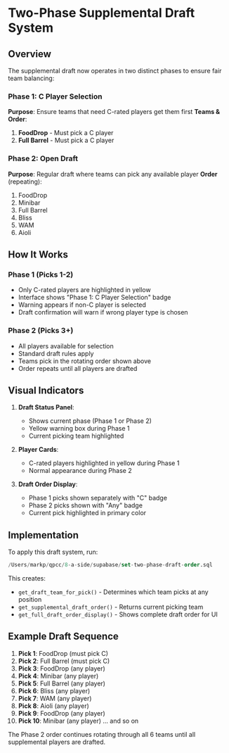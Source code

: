 # Two-Phase Supplemental Draft System

## Overview
The supplemental draft now operates in two distinct phases to ensure fair team balancing:

### Phase 1: C Player Selection
**Purpose**: Ensure teams that need C-rated players get them first
**Teams & Order**:
1. **FoodDrop** - Must pick a C player
2. **Full Barrel** - Must pick a C player

### Phase 2: Open Draft
**Purpose**: Regular draft where teams can pick any available player
**Order** (repeating):
1. FoodDrop
2. Minibar
3. Full Barrel
4. Bliss
5. WAM
6. Aioli

## How It Works

### Phase 1 (Picks 1-2)
- Only C-rated players are highlighted in yellow
- Interface shows "Phase 1: C Player Selection" badge
- Warning appears if non-C player is selected
- Draft confirmation will warn if wrong player type is chosen

### Phase 2 (Picks 3+)
- All players available for selection
- Standard draft rules apply
- Teams pick in the rotating order shown above
- Order repeats until all players are drafted

## Visual Indicators

1. **Draft Status Panel**:
   - Shows current phase (Phase 1 or Phase 2)
   - Yellow warning box during Phase 1
   - Current picking team highlighted

2. **Player Cards**:
   - C-rated players highlighted in yellow during Phase 1
   - Normal appearance during Phase 2

3. **Draft Order Display**:
   - Phase 1 picks shown separately with "C" badge
   - Phase 2 picks shown with "Any" badge
   - Current pick highlighted in primary color

## Implementation

To apply this draft system, run:
```sql
/Users/markp/qpcc/8-a-side/supabase/set-two-phase-draft-order.sql
```

This creates:
- `get_draft_team_for_pick()` - Determines which team picks at any position
- `get_supplemental_draft_order()` - Returns current picking team
- `get_full_draft_order_display()` - Shows complete draft order for UI

## Example Draft Sequence

1. **Pick 1**: FoodDrop (must pick C)
2. **Pick 2**: Full Barrel (must pick C)
3. **Pick 3**: FoodDrop (any player)
4. **Pick 4**: Minibar (any player)
5. **Pick 5**: Full Barrel (any player)
6. **Pick 6**: Bliss (any player)
7. **Pick 7**: WAM (any player)
8. **Pick 8**: Aioli (any player)
9. **Pick 9**: FoodDrop (any player)
10. **Pick 10**: Minibar (any player)
... and so on

The Phase 2 order continues rotating through all 6 teams until all supplemental players are drafted.